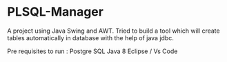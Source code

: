 # PLSQL-Manager
A project using Java Swing and AWT.
Tried to build a tool which will create tables automatically in database with the help of java jdbc.

Pre requisites to run :
  Postgre SQL
  Java 8 
  Eclipse / Vs Code 
